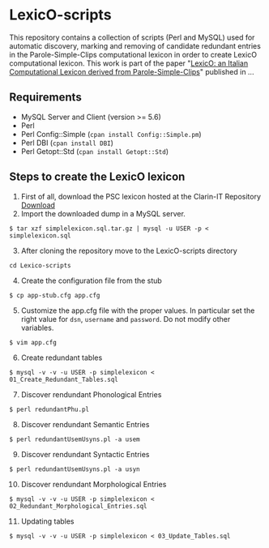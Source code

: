 # LexicO-scripts
This repository contains a collection of scripts (Perl and MySQL) used for automatic discovery, marking and removing of candidate redundant entries in the Parole-Simple-Clips computational lexicon in order to create LexicO computational lexicon. This work is part of the paper "[LexicO: an Italian Computational Lexicon derived from Parole-Simple-Clips](http://www)" published in ...

## Requirements
* MySQL Server and Client (version >= 5.6)
* Perl
* Perl Config::Simple (```cpan install Config::Simple.pm```)
* Perl DBI (```cpan install DBI```)
* Perl Getopt::Std (```cpan install Getopt::Std```)

## Steps to create the LexicO lexicon

1. First of all, download the PSC lexicon hosted at the Clarin-IT Repository [Download](https://dspace-clarin-it.ilc.cnr.it/repository/xmlui/bitstream/handle/20.500.11752/ILC-88/simplelexicon.sql.tar.gz?sequence=1&isAllowed=y)
2. Import the downloaded dump in a MySQL server.
```
$ tar xzf simplelexicon.sql.tar.gz | mysql -u USER -p < simplelexicon.sql
```
3. After cloning the repository move to the LexicO-scripts directory 
 ```
 cd Lexico-scripts
 ```
4. Create the configuration file from the stub<br>
```
$ cp app-stub.cfg app.cfg
```
5. Customize the app.cfg file with the proper values. In particular set the right value for ```dsn```, ```username``` and ```password```. Do not modify other variables.
```
$ vim app.cfg
```
6. Create redundant tables
```
$ mysql -v -v -u USER -p simplelexicon < 01_Create_Redundant_Tables.sql
```
7. Discover rendundant Phonological Entries
```
$ perl redundantPhu.pl
```
8. Discover rendundant Semantic Entries
```
$ perl redundantUsemUsyns.pl -a usem
```
9. Discover rendundant Syntactic Entries
```
$ perl redundantUsemUsyns.pl -a usyn
```
10. Discover rendundant Morphological Entries
```
$ mysql -v -v -u USER -p simplelexicon < 02_Redundant_Morphological_Entries.sql
```
11. Updating tables
```
$ mysql -v -v -u USER -p simplelexicon < 03_Update_Tables.sql
```
